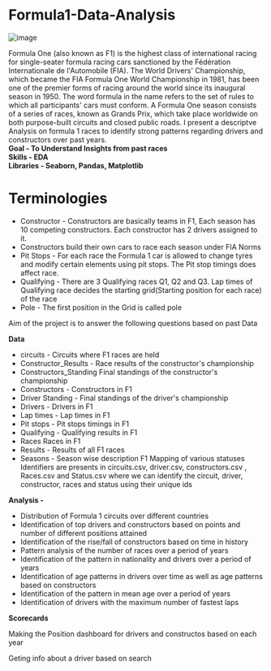# Formula1-Data-Analysis
![image](https://user-images.githubusercontent.com/102907431/162584733-1aeb1397-e2ce-4554-80db-5a189c428615.png)


Formula One (also known as  F1) is the highest class of international racing for single-seater formula racing cars sanctioned by the Fédération Internationale de l'Automobile (FIA). The World Drivers' Championship, which became the FIA Formula One World Championship in 1981, has been one of the premier forms of racing around the world since its inaugural season in 1950. The word formula in the name refers to the set of rules to which all participants' cars must conform. A Formula One season consists of a series of races, known as Grands Prix, which take place worldwide on both purpose-built circuits and closed public roads.
I present a descriptve Analysis on formula 1 races to identify strong patterns regarding drivers and constructors over past years. <br>
**Goal - To Understand Insights from past races** <br>
**Skills - EDA** <br>
**Libraries - Seaborn, Pandas, Matplotlib** <br>

# Terminologies
* Constructor - Constructors are basically teams in F1, Each season has 10 competing constructors. Each constructor has 2 drivers assigned to it. 
* Constructors build their own cars to race each season under FIA Norms <br>
* Pit Stops - For each race the Formula 1 car is allowed to change tyres and modify certain elements using pit stops. The Pit stop timings does affect race. <br>
* Qualifying - There are 3 Qualifying races Q1, Q2 and Q3. Lap times of Qualifying race decides the starting grid(Starting position for each race) of the race <br>
* Pole - The first position in the Grid is called pole

Aim of the project is to answer the following questions based on past Data

**Data** 
* circuits - Circuits where F1 races are held
* Constructor_Results - Race results of the constructor's championship
* Constructors_Standing Final standings of the constructor's championship
* Constructors - Constructors in F1
* Driver Standing - Final standings of the driver's championship
* Drivers - Drivers in F1
* Lap times - Lap times in F1
* Pit stops - Pit stops timings in F1
* Qualifying - Qualifying results in F1
* Races Races in F1
* Results - Results of all F1 races
* Seasons - Season wise description F1
Mapping of various statuses <br>
Identifiers are presents in circuits.csv, driver.csv, constructors.csv , Races.csv and Status.csv where we can identify the circuit, driver, constructor, races and status using their unique ids <br>

**Analysis -**

 * Distribution of Formula 1 circuits over different countries 
 * Identification of top drivers and constructors based on points and number of different positions attained
 * Identification of the rise/fall of constructors based on time in history
 * Pattern analysis of the number of races over a period of years
 * Identification of the pattern in nationality and drivers over a period of years
 * Identification of age patterns in drivers over time as well as age patterns based on constructors
 * Identification of the pattern in mean age over a period of years
 * Identification of drivers with the maximum number of fastest laps


**Scorecards**

Making the Position dashboard for drivers and constructos based on each year

Geting info about a driver based on search

